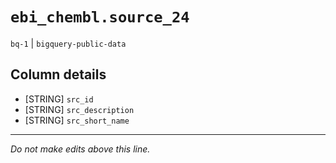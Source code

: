 # `ebi_chembl.source_24`
`bq-1` | `bigquery-public-data`

## Column details
* [STRING]    `src_id`
* [STRING]    `src_description`
* [STRING]    `src_short_name`

-------------------------------------------------------------------------------
*Do not make edits above this line.*
